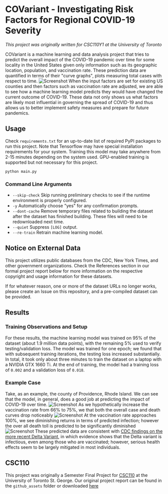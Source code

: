 # COVariant - Investigating Risk Factors for Regional COVID-19 Severity
*This project was originally written for CSC110Y1 at the University of Toronto*

COVariant is a machine learning and data analysis project that tries to predict the overall
impact of the COVID-19 pandemic over time for some locality in the United States given only information
such as its geographic location, population, and vaccination rate. These prediction data are
quantified in terms of their "curve graphs", plots measuring total cases with respect to time.
![Screenshot](https://github.com/iahuang/csc110-term-project/raw/main/github_assets/cover.png)
When the input factors are set for existing US counties and then factors such as vaccination rate
are adjusted, we are able to see how a machine learning model predicts they would have changed
the current outcome of COVID-19. These data not only shows us what factors are likely most
influential in governing the spread of COVID-19 and thus allows us to better implement safety
measures and prepare for future pandemics.

## Usage

Check `requirements.txt` for an up-to-date list of required PyPI packages to run this project.
Note that Tensorflow may have special installation requirements for your system. Training this
model may take anywhere from 2-15 minutes depending on the system used. GPU-enabled training
is supported but not necessary for this project.

```
python main.py
```

### Command Line Arguments
- `--skip-check`
Skip running preliminary checks to see if the runtime environment is properly configured.
- `-y`
Automatically choose "yes" for any confirmation prompts.
- `--dont-cache`
Remove temporary files related to building the dataset after the dataset has finished building. These files will need to be redownloaded next time.
- `--quiet`
Suppress `[LOG]` output.
- `--re-train`
Retrain machine learning model.

## Notice on External Data

This project utilizes public databases from the CDC, New York Times, and other government
organizations. Check the References section in our formal project report below for more information
on the respective copyright and usage information for these datasets.

If for whatever reason, one or more of the dataset URLs no longer works, please create an Issue
on this repository, and a pre-compiled dataset can be provided.

## Results

### Training Observations and Setup
For these results, the machine learning model was trained on 95% of the dataset (about 1.9 million data points), with the remaining 5% used to verify testing/validation loss. The model was trained for one epoch; we found that with subsequent training iterations, the testing loss increased substantially. In total, it took only about three minutes to train the dataset on a laptop with a NVIDIA GTX 1660 Ti. At the end of training, the model had a training loss of `0.002` and a validation loss of `0.018`.

### Example Case
Take, as an example, the county of Providence, Rhode Island. We can see that the model, in general, does a good job at predicting the impact of COVID-19 over time.
![Screenshot](https://github.com/iahuang/csc110-term-project/raw/main/github_assets/v1.png)
As we hypothetically increase the vaccination rate from 66% to 75%, we that both the overall case and death curves drop noticeably
![Screenshot](https://github.com/iahuang/csc110-term-project/raw/main/github_assets/v2.png)
At the vaccination rate approaches 100%, we see diminishing returns in terms of predicted infection; however the over all death toll is predicted to be significantly diminished
![Screenshot](https://github.com/iahuang/csc110-term-project/raw/main/github_assets/v3.png)
These predicted data are consistent with [CDC findings on the more recent Delta Variant](https://www.cdc.gov/coronavirus/2019-ncov/variants/delta-variant.html), in which evidence shows that the Delta variant is infectious, even among those who are vaccinated; however, serious health effects seem to be largely mitigated in most individuals.

## CSC110

This project was originally a Semester Final Project for [CSC110](https://artsci.calendar.utoronto.ca/course/csc110y1)
at the University of Toronto St. George. Our original project report can be found in the `github_assets`
folder or downloaded [here](https://github.com/iahuang/csc110-term-project/raw/main/github_assets/project_report.pdf)
